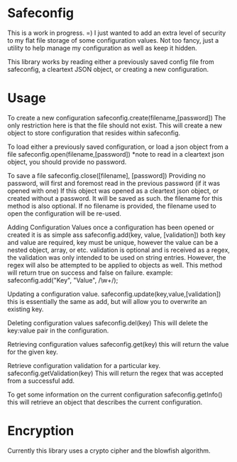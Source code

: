 Safeconfig
======
This is a work in progress. =)
I just wanted to add an extra level of security to my flat file storage of some configuration values.
Not too fancy, just a utility to help manage my configuration as well as keep it hidden.

This library works by reading either a previously saved config file from safeconfig, a cleartext JSON object,
or creating a new configuration.

Usage
======

To create a new configuration safeconfig.create(filename,[password])
The only restriction here is that the file should not exist. This will create a new object
to store configuration that resides within safeconfig.

To load either a previously saved configuration, or load a json object from a file
safeconfig.open(filename,[password])
*note to read in a cleartext json object, you should provide no password.

To save a file
safeconfig.close([filename], [password])
Providing no password, will first and foremost read in the previous password (if it was opened with one)
If this object was opened as a cleartext json object, or created without a password. It will be saved as such.
the filename for this method is also optional. If no filename is provided, the filename used to open the configuration
will be re-used.

Adding Configuration Values
once a configuration has been opened or created it is as simple ass
safeconfig.add(key, value, [validation])
both key and value are required, key must be unique, however the value can be a nested object, array, or etc.
validation is optional and is received as a regex, the validation was only intended to be used on string entries.
However, the regex will also be attempted to be applied to objects as well.
 This method will return true on success and false on failure.
example: safeconfig.add("Key", "Value", /\w+/);

Updating a configuration value.
safeconfig.update(key,value,[validation])
this is essentially the same as add, but will allow you to overwrite an existing key.

Deleting configuration values
safeconfig.del(key)
This will delete the key:value pair in the configuration.

Retrieving configuration values
safeconfig.get(key)
this will return the value for the given key.

Retrieve configuration validation for a particular key.
safeconfig.getValidation(key)
This will return the regex that was accepted from a successful add.

To get some information on the current configuration
safeconfig.getInfo()
this will retrieve an object that describes the current configuration.




Encryption
========
Currently this library uses a crypto cipher and the blowfish algorithm.
